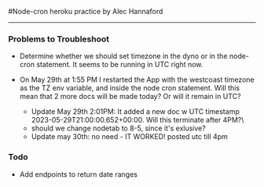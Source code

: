 #Node-cron heroku practice
by Alec Hannaford

-----
### Problems to Troubleshoot
- Determine whether we should set timezone in the dyno or in the node-cron statement. It seems to be running in UTC right now. 

- On May 29th at 1:55 PM I restarted the App with the westcoast timezone as the TZ env variable, and inside the node cron statement. Will this mean that 2 more docs will be made today? Or will it remain in UTC?
    - Update May 29th 2:01PM: It added a new doc w UTC timestamp 2023-05-29T21:00:00.652+00:00. Will this terminate after 4PM?\
    - should we change nodetab to 8-5, since it's exlusive?
    - Update may 30th: no need - IT WORKED! posted utc till 4pm

### Todo
- Add endpoints to return date ranges